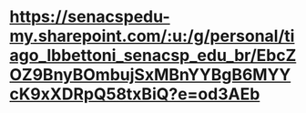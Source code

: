 # https://senacspedu-my.sharepoint.com/:u:/g/personal/tiago_lbbettoni_senacsp_edu_br/EbcZOZ9BnyBOmbujSxMBnYYBgB6MYYcK9xXDRpQ58txBiQ?e=od3AEb
